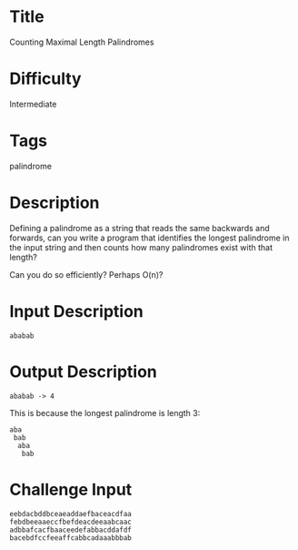 # Title

Counting Maximal Length Palindromes 

# Difficulty

Intermediate

# Tags

palindrome

# Description

Defining a palindrome as a string that reads the same backwards and forwards, can you write a program that identifies the longest palindrome in the input string and then counts how many palindromes exist with that length?

Can you do so efficiently? Perhaps O(n)? 

# Input Description

    ababab

# Output Description

    ababab -> 4

This is because the longest palindrome is length 3:

    aba
     bab
      aba
       bab

# Challenge Input

    eebdacbddbceaeaddaefbaceacdfaa
    febdbeeaaeccfbefdeacdeeaabcaac
    adbbafcacfbaaceedefabbacddafdf
    bacebdfccfeeaffcabbcadaaabbbab
